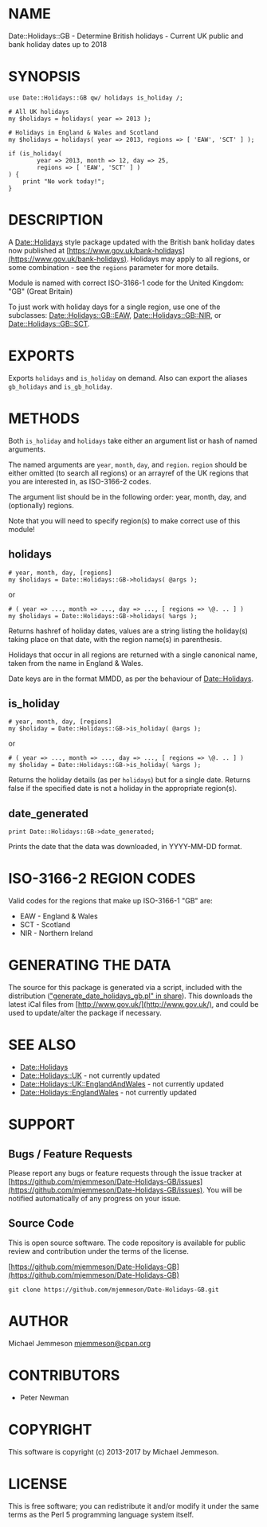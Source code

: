 # NAME

Date::Holidays::GB - Determine British holidays - Current UK public and bank holiday dates up to 2018

# SYNOPSIS

    use Date::Holidays::GB qw/ holidays is_holiday /;

    # All UK holidays
    my $holidays = holidays( year => 2013 );

    # Holidays in England & Wales and Scotland
    my $holidays = holidays( year => 2013, regions => [ 'EAW', 'SCT' ] );

    if (is_holiday(
            year => 2013, month => 12, day => 25,
            regions => [ 'EAW', 'SCT' ] )
    ) {
        print "No work today!";
    }

# DESCRIPTION

A [Date::Holidays](https://metacpan.org/pod/Date::Holidays) style package updated with the British bank holiday dates now
published at [https://www.gov.uk/bank-holidays](https://www.gov.uk/bank-holidays). Holidays may apply to all
regions, or some combination - see the `regions` parameter for more details.

Module is named with correct ISO-3166-1 code for the United Kingdom: "GB"
(Great Britain)

To just work with holiday days for a single region, use one of the subclasses:
[Date::Holidays::GB::EAW](https://metacpan.org/pod/Date::Holidays::GB::EAW), [Date::Holidays::GB::NIR](https://metacpan.org/pod/Date::Holidays::GB::NIR), or
[Date::Holidays::GB::SCT](https://metacpan.org/pod/Date::Holidays::GB::SCT).

# EXPORTS

Exports `holidays` and `is_holiday` on demand. Also can export the aliases
`gb_holidays` and `is_gb_holiday`.

# METHODS

Both `is_holiday` and `holidays` take either an argument list or hash of
named arguments.

The named arguments are `year`, `month`, `day`, and `region`. `region`
should be either omitted (to search all regions) or an arrayref of the UK
regions that you are interested in, as ISO-3166-2 codes.

The argument list should be in the following order: year, month, day, and
(optionally) regions.

Note that you will need to specify region(s) to make correct use of this
module!

## holidays

    # year, month, day, [regions]
    my $holidays = Date::Holidays::GB->holidays( @args );

or

    # ( year => ..., month => ..., day => ..., [ regions => \@. .. ] )
    my $holidays = Date::Holidays::GB->holidays( %args );

Returns hashref of holiday dates, values are a string listing the holiday(s)
taking place on that date, with the region name(s) in parenthesis.

Holidays that occur in all regions are returned with a single canonical name,
taken from the name in England & Wales.

Date keys are in the format MMDD, as per the behaviour of [Date::Holidays](https://metacpan.org/pod/Date::Holidays).

## is\_holiday

    # year, month, day, [regions]
    my $holiday = Date::Holidays::GB->is_holiday( @args );

or

    # ( year => ..., month => ..., day => ..., [ regions => \@. .. ] )
    my $holiday = Date::Holidays::GB->is_holiday( %args );

Returns the holiday details (as per `holidays`) but for a single date.
Returns false if the specified date is not a holiday in the appropriate
region(s).

## date\_generated

    print Date::Holidays::GB->date_generated;

Prints the date that the data was downloaded, in YYYY-MM-DD format.

# ISO-3166-2 REGION CODES

Valid codes for the regions that make up ISO-3166-1 "GB" are:

- EAW - England & Wales
- SCT - Scotland
- NIR - Northern Ireland

# GENERATING THE DATA

The source for this package is generated via a script, included with the
distribution (["generate\_date\_holidays\_gb.pl" in share](https://metacpan.org/pod/share#generate_date_holidays_gb.pl)). This downloads the
latest iCal files from [http://www.gov.uk/](http://www.gov.uk/), and could be used to
update/alter the package if necessary.

# SEE ALSO

- [Date::Holidays](https://metacpan.org/pod/Date::Holidays)
- [Date::Holidays::UK](https://metacpan.org/pod/Date::Holidays::UK) - not currently updated
- [Date::Holidays::UK::EnglandAndWales](https://metacpan.org/pod/Date::Holidays::UK::EnglandAndWales) - not currently updated
- [Date::Holidays::EnglandWales](https://metacpan.org/pod/Date::Holidays::EnglandWales) - not currently updated

# SUPPORT

## Bugs / Feature Requests

Please report any bugs or feature requests through the issue tracker
at [https://github.com/mjemmeson/Date-Holidays-GB/issues](https://github.com/mjemmeson/Date-Holidays-GB/issues).
You will be notified automatically of any progress on your issue.

## Source Code

This is open source software.  The code repository is available for
public review and contribution under the terms of the license.

[https://github.com/mjemmeson/Date-Holidays-GB](https://github.com/mjemmeson/Date-Holidays-GB)

    git clone https://github.com/mjemmeson/Date-Holidays-GB.git

# AUTHOR

Michael Jemmeson <mjemmeson@cpan.org>

# CONTRIBUTORS

- Peter Newman

# COPYRIGHT

This software is copyright (c) 2013-2017 by Michael Jemmeson.

# LICENSE

This is free software; you can redistribute it and/or modify it under
the same terms as the Perl 5 programming language system itself.
